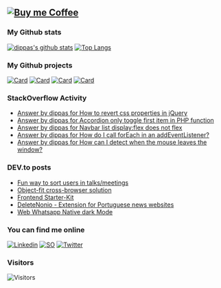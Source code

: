 [![Buy me Coffee](https://img.buymeacoffee.com/api/?url=aHR0cHM6Ly9pbWcuYnV5bWVhY29mZmVlLmNvbS9hcGkvP3VybD1hSFIwY0hNNkx5OWpaRzR1WW5WNWJXVmhZMjltWm1WbExtTnZiUzkxY0d4dllXUnpMM0J5YjJacGJHVmZjR2xqZEhWeVpYTXZNakF5TUM4d015OW1aalZrTXpBellUQTJPVGxpTXpsaE1XTTFaakE1WW1Fd016YzNOV0k1WXk1cWNHYz0mc2l6ZT0zMDAmbmFtZT1kaXBwYXM=&creator=dippas&is_creating=a%20frontend%20developer%20&design_code=1&design_color=%2379D6B5&slug=dippas)](https://www.buymeacoffee.com/dippas)
---

### My Github stats
[![dippas's github stats](https://github-readme-stats.vercel.app/api?username=dippas&show_icons=true&theme=dark)](https://github.com/dippas)
[![Top Langs](https://github-readme-stats.vercel.app/api/top-langs/?username=dippas&theme=dark&layout=compact&langs_count=6)](https://github.com/dippas)

### My Github projects
[![Card](https://github-readme-stats.vercel.app/api/pin/?username=dippas&repo=shuffler&theme=dark)](https://github.com/dippas/shuffler)
[![Card](https://github-readme-stats.vercel.app/api/pin/?username=dippas&repo=WebWhatsapp-Native-DarkMode&theme=dark)](https://github.com/dippas/WebWhatsapp-Native-DarkMode)
[![Card](https://github-readme-stats.vercel.app/api/pin/?username=dippas&repo=DeleteNonio&theme=dark)](https://github.com/dippas/deletenonio)
[![Card](https://github-readme-stats.vercel.app/api/pin/?username=dippas&repo=Frontend-Starterkit&theme=dark)](https://github.com/dippas/frontend-starterkit)

### StackOverflow Activity
<!-- STACKOVERFLOW:START -->
- [Answer by dippas for How to revert css properties in jQuery](https://stackoverflow.com/questions/70586259/how-to-revert-css-properties-in-jquery/70586328#70586328)
- [Answer by dippas for Accordion only toggle first item in PHP function](https://stackoverflow.com/questions/70480478/accordion-only-toggle-first-item-in-php-function/70480569#70480569)
- [Answer by dippas for Navbar list display:flex does not flex](https://stackoverflow.com/questions/70480234/navbar-list-displayflex-does-not-flex/70480259#70480259)
- [Answer by dippas for How do I call forEach in an addEventListener?](https://stackoverflow.com/questions/68582538/how-do-i-call-foreach-in-an-addeventlistener/68582710#68582710)
- [Answer by dippas for How can I detect when the mouse leaves the window?](https://stackoverflow.com/questions/923299/how-can-i-detect-when-the-mouse-leaves-the-window/68429615#68429615)
<!-- STACKOVERFLOW:END -->

### DEV.to posts
<!-- BLOG-POST-LIST:START -->
- [Fun way to sort users in talks/meetings](https://dev.to/dippas/fun-way-to-sort-how-people-will-start-talking-in-meetings-with-daily-quotes-to-boost-your-day-1epg)
- [Object-fit cross-browser solution](https://dev.to/dippas/object-fit-cross-browser-solution-44jb)
- [Frontend Starter-Kit](https://dev.to/dippas/frontend-starter-kit-1fok)
- [DeleteNonio - Extension for Portuguese news websites](https://dev.to/dippas/deletenonio-extension-for-portuguese-news-websites-259n)
- [Web Whatsapp Native dark Mode](https://dev.to/dippas/web-whatsapp-native-dark-mode-3baa)
<!-- BLOG-POST-LIST:END -->

### You can find me online
[![Linkedin](https://i.imgur.com/WsVT8IF.png)](https://www.linkedin.com/in/fabioserpa/)
[![SO](https://i.imgur.com/6wGKyEh.png)](https://stackoverflow.com/users/3448527/dippas)
[![Twitter](https://i.imgur.com/phxhAbA.png)](https://twitter.com/fabioserpa)

### Visitors
![Visitors](https://visitor-badge.laobi.icu/badge?page_id=dippas.dippas)
